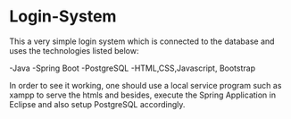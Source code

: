 # Login-System

This a very simple login system which is connected to the database and uses the technologies listed below:

-Java
-Spring Boot
-PostgreSQL
-HTML,CSS,Javascript, Bootstrap

In order to see it working, one should use a local service program such as xampp to serve the htmls and besides, execute the Spring Application in Eclipse and also setup PostgreSQL accordingly.
